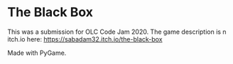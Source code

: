 # The Black Box
This was a submission for OLC Code Jam 2020.  The game description is n itch.io here: https://sabadam32.itch.io/the-black-box

Made with PyGame.
